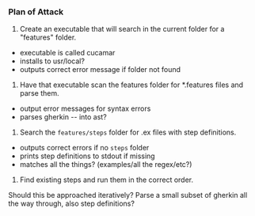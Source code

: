 ### Plan of Attack

1. Create an executable that will search in the current folder for a "features" folder.
  * executable is called cucamar
  * installs to usr/local?
  * outputs correct error message if folder not found
1. Have that executable scan the features folder for *.features files and parse them.
  * output error messages for syntax errors
  * parses gherkin -- into ast?
1. Search the `features/steps` folder for .ex files with step definitions.
  * outputs correct errors if no `steps` folder
  * prints step definitions to stdout if missing
  * matches all the things? (examples/all the regex/etc?)
1. Find existing steps and run them in the correct order.

Should this be approached iteratively? Parse a small subset of gherkin all the way through, also step definitions?
